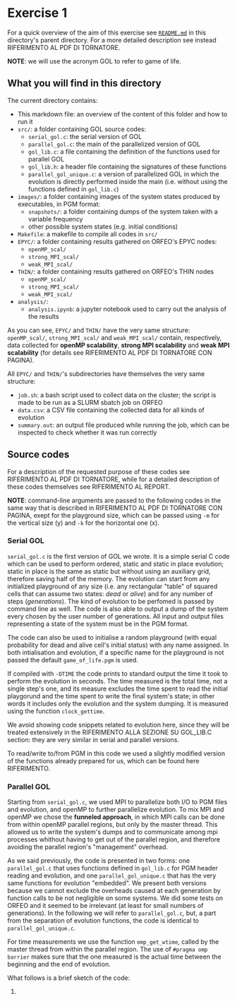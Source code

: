 # Exercise 1

For a quick overview of the aim of this exercise see [`README.md`](../README.md) in this directory's parent directory. For a more detailed description see instead RIFERIMENTO AL PDF DI TORNATORE.

**NOTE**: we will use the acronym GOL to refer to game of life.


## What you will find in this directory

The current directory contains:
- This markdown file: an overview of the content of this folder and how to run it
- `src/`: a folder containing GOL source codes:
    - `serial_gol.c`: the serial version of GOL
    - `parallel_gol.c`: the main of the parallelized version of GOL
    - `gol_lib.c`: a file containing the definition of the functions used for parallel GOL
    - `gol_lib.h`: a header file containing the signatures of these functions
    - `parallel_gol_unique.c`: a version of parallelized GOL in which the evolution is directly performed inside the main (i.e. without using the functions defined in `gol_lib.c`)
- `images/`: a folder containing images of the system states produced by executables, in PGM format:
    - `snapshots/`: a folder containing dumps of the system taken with a variable frequency
    - other possible system states (e.g. initial conditions)
- `Makefile`: a makefile to compile all codes in `src/`
- `EPYC/`: a folder containing results gathered on ORFEO's EPYC nodes:
    - `openMP_scal/`
    - `strong_MPI_scal/`
    - `weak_MPI_scal/`
- `THIN/`: a folder containing results gathered on ORFEO's THIN nodes
    - `openMP_scal/`
    - `strong_MPI_scal/`
    - `weak_MPI_scal/`
- `analysis/`:
    - `analysis.ipynb`: a jupyter notebook used to carry out the analysis of the results

As you can see, `EPYC/` and `THIN/` have the very same structure: `openMP_scal/`, `strong_MPI_scal/` and `weak_MPI_scal/` contain, respectively, data collected for **openMP scalability**, **strong MPI scalability** and **weak MPI scalability** (for details see RIFERIMENTO AL PDF DI TORNATORE CON PAGINA).

All `EPYC/` and `THIN/`'s subdirectories have themselves the very same structure:
- `job.sh`: a bash script used to collect data on the cluster; the script is made to be run as a SLURM sbatch job on ORFEO
- `data.csv`: a CSV file containing the collected data for all kinds of evolution
- `summary.out`: an output file produced while running the job, which can be inspected to check whether it was run correctly


## Source codes

For a description of the requested purpose of these codes see RIFERIMENTO AL PDF DI TORNATORE, while for a detailed description of these codes themselves see RIFERIMENTO AL REPORT.

**NOTE**: command-line arguments are passed to the following codes in the same way that is described in RIFERIMENTO AL PDF DI TORNATORE CON PAGINA, exept for the playground size, which can be passed using `-m` for the vertical size (y) and `-k` for the horizontal one (x).

### Serial GOL

`serial_gol.c` is the first version of GOL we wrote. It is a simple serial C code which can be used to perform ordered, static and static in place evolution; static in place is the same as static but without using an auxiliary grid, therefore saving half of the memory. The evolution can start from any initialized playground of any size (i.e. any rectangular "table" of squared cells that can assume two states: *dead* or *alive*) and for any number of steps (*generations*). The kind of evolution to be perfomed is passed by command line as well. The code is also able to output a dump of the system every chosen by the user number of generations. All input and output files representing a state of the system must be in the PGM format.

The code can also be used to initialise a random playground (with equal probability for dead and alive cell's initial status) with any name assigned. In both intialisation and evolution, if a specific name for the playground is not passed the default `game_of_life.pgm` is used.

If compiled with `-DTIME` the code prints to standard output the time it took to perform the evolution in seconds. The time measured is the total time, not a single step's one, and its measure excludes the time spent to read the initial playgorund and the time spent to write the final system's state; in other words it includes only the evolution and the system dumping. It is measured using the function `clock_gettime`. 

We avoid showing code snippets related to evolution here, since they will be treated extensively in the RIFERIMENTO ALLA SEZIONE SU GOL_LIB.C section: they are very similar in serial and parallel versions.

To read/write to/from PGM in this code we used a slightly modified version of the functions already prepared for us, which can be found here RIFERIMENTO.

### Parallel GOL

Starting from `serial_gol.c`, we used MPI to parallelize both I/O to PGM files and evolution, and openMP to further parallelize evolution. To mix MPI and openMP we chose the **funneled approach**, in which MPI calls can be done from within openMP parallel regions, but only by the master thread. This allowed us to write the system's dumps and to communicate among mpi processes whithout having to get out of the parallel region, and therefore avoiding the parallel region's "management" overhead.

As we said previously, the code is presented in two forms: one `parallel_gol.c` that uses functions defined in `gol_lib.c` for PGM header reading and evolution, and one `parallel_gol_unique.c` that has the very same functions for evolution "embedded". We present both versions because we cannot exclude the overheads caused at each generation by function calls to be not negligible on some systems. We did some tests on ORFEO and it seemed to be irrelevant (at least for small numbers of generations). In the following we will refer to `parallel_gol.c`, but, a part from the separation of evolution functions, the code is identical to `parallel_gol_unique.c`.

For time measurements we use the function `omp_get_wtime`, called by the master thread from within the parallel region. The use of `#pragma omp barrier` makes sure that the one measured is the actual time between the beginning and the end of evolution.

What follows is a brief sketch of the code:

1. 
